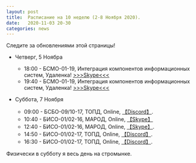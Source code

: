 ```yaml
---
layout: post
title:  Расписание на 10 неделю (2-8 Ноября 2020).
date:   2020-11-03 20-30
categories: news
---
```


Следите за обновлениями этой страницы!

* Четверг, 5 Ноябра
  * 18:00 - БСМО-01-19, Интеграция компонентов информационных систем, Удаленка! [>>>Skype<<<](https://join.skype.com/icDcc7qD7G7k)
  * 19:40 - БСМО-01-19, Интеграция компонентов информационных систем, Удаленка! [>>>Skype<<<](https://join.skype.com/icDcc7qD7G7k)
  

* Суббота, 7 Ноября
  * 09:00 - БСБО-09/10-17, ТОПД,  Online, [【Discord】](https://discord.gg/V8ZUrmc).
  * 10:40 - БИСО-01/02-16, МАРОД, Online, [【Skype】](https://join.skype.com/csfK3o6Z7mTX)
  * 12:40 - БИСО-01/02-16, МАРОД, Online, [【Skype】](https://join.skype.com/csfK3o6Z7mTX).
  * 14:50 - БИСО-01/02-17, ТОПД,  Online, [【Discord】](https://discord.gg/JRaN4AU).
  * 16:30 - БИСО-01/02-17, ТОПД,  Online, [【Discord】](https://discord.gg/JRaN4AU).

Физически в субботу я весь день на стромынке.

